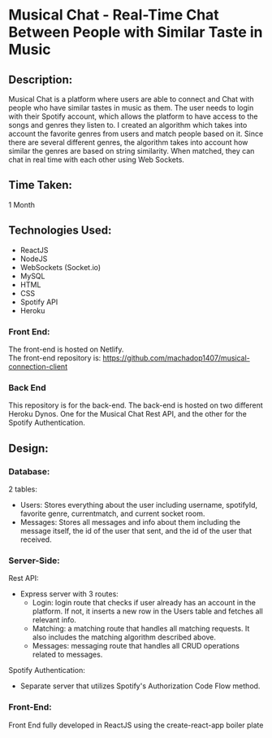# Musical Chat - Real-Time Chat Between People with Similar Taste in Music


## Description:

Musical Chat is a platform where users are able to connect and
Chat with people who have similar tastes in music as them. The
user needs to login with their Spotify account, which allows the
platform to have access to the songs and genres they listen to.
I created an algorithm which takes into account the favorite
genres from users and match people based on it. Since there are
several different genres, the algorithm takes into account how
similar the genres are based on string similarity. When matched,
they can chat in real time with each other using Web
Sockets.

## Time Taken:

1 Month

## Technologies Used:

- ReactJS
- NodeJS
- WebSockets (Socket.io)
- MySQL
- HTML
- CSS
- Spotify API
- Heroku

### Front End:

The front-end is hosted on Netlify.  
The front-end repository is: https://github.com/machadop1407/musical-connection-client

### Back End

This repository is for the back-end.
The back-end is hosted on two different Heroku Dynos. One for the Musical Chat Rest API, and the other for the Spotify Authentication.

## Design:

### Database:

2 tables:
- Users: Stores everything about the user including username, spotifyId, favorite genre, currentmatch, and current socket room.
- Messages: Stores all messages and info about them including the message itself, the id of the user that sent, and the id of the user that received.


### Server-Side:
Rest API: 
- Express server with 3 routes:
  - Login: login route that checks if user already has an account in the platform. If not, it inserts a new row in the Users table and fetches all relevant info.
  - Matching: a matching route that handles all matching requests. It also includes the matching algorithm described above.
  - Messages: messaging route that handles all CRUD operations related to messages.
  
Spotify Authentication:
- Separate server that utilizes Spotify's Authorization Code Flow method.

### Front-End:

Front End fully developed in ReactJS using the create-react-app boiler plate






